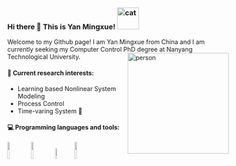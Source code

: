 <!--## Hi there 👋-->

### Hi there 👋 This is Yan Mingxue! <img src="https://media.giphy.com/media/mGcNjsfWAjY5AEZNw6/giphy.gif" width="50" alt="cat">

Welcome to my Github page! I am Yan Mingxue from China and I am currently seeking my Computer Control PhD degree at Nanyang Technological University.
<img align='right' src="https://media.giphy.com/media/ieyl9zmCjO4b4t6qoY/giphy.gif" width="230" alt="person">

#### 🌱 Current research interests:
- Learning based Nonlinear System Modeling
- Process Control
- Time-varing System 🚀

#### :computer: Programming languages and tools:
<p>

<code><img width="10%" src="https://www.vectorlogo.zone/logos/java/java-ar21.svg"></code>
<code><img width="10%" src="https://www.vectorlogo.zone/logos/python/python-ar21.svg"></code>
<code><img width="8%" src="https://www.vectorlogo.zone/logos/pytorch/pytorch-ar21.svg"></code>
<code><img width="10%" src="https://www.vectorlogo.zone/logos/jupyter/jupyter-ar21.svg"></code>
</p>


<!--<img width="50%" align="right" src="https://github-readme-stats.vercel.app/api?username=YanMingxue&show_icons=true&hide_border=true"  alt=""/>--!>
<!--
**YanMingxue/YanMingxue** is a ✨ _special_ ✨ repository because its `README.md` (this file) appears on your GitHub profile.
Here are some ideas to get you started:

- 🔭 I’m currently working on ...
- 🌱 I’m currently learning ...
- 👯 I’m looking to collaborate on ...
- 🤔 I’m looking for help with ...
- 💬 Ask me about ...
- 📫 How to reach me: ...
- 😄 Pronouns: ...
- ⚡ Fun fact: ...
-->
